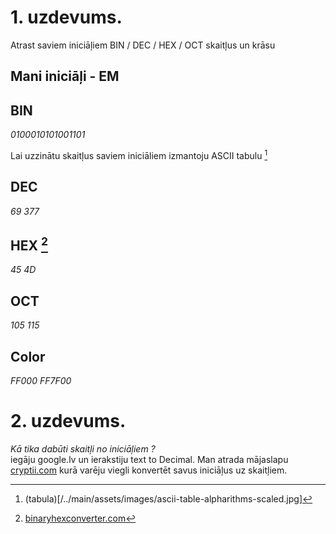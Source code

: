 # 1. uzdevums.  
Atrast saviem iniciāļiem BIN / DEC / HEX / OCT skaitļus un krāsu  

## Mani iniciāļi - **EM**   
  
## BIN    
*0100010101001101* 

Lai uzzinātu skaitļus saviem iniciāliem izmantoju ASCII tabulu [^1] 
## DEC  
*69 377*  
## HEX [^2]   
*45 4D*
## OCT  
*105 115*  
## Color  
*FF000 FF7F00*  
# 2. uzdevums.  
*Kā tika dabūti skaitļi no iniciāļiem ?*   
iegāju google.lv un ierakstiju text to Decimal. Man atrada mājaslapu  [cryptii.com](https://cryptii.com/pipes/text-decimal) kurā varēju viegli konvertēt savus iniciāļus uz skaitļiem.


[^1]: (tabula)[/../main/assets/images/ascii-table-alpharithms-scaled.jpg]
[^2]: [binaryhexconverter.com](https://www.binaryhexconverter.com/ascii-text-to-hex-converter)